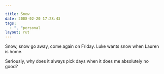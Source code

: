 ```yaml
---

title: Snow
date: 2008-02-20 17:28:43
tags:
  - ", "personal
layout: rut
---
```


Snow, snow go away, come again on Friday.  Luke wants snow when Lauren is home. 

Seriously, why does it always pick days when it does me absolutely no good? 

